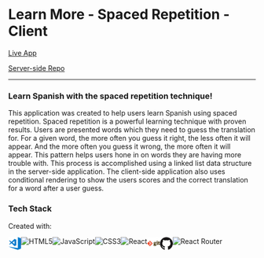 # Learn More - Spaced Repetition - Client

[Live App](https://spaced-repetition-client-one.vercel.app/register)

[Server-side Repo](https://github.com/sean21johnson/spacedRep-server)

---

### Learn Spanish with the spaced repetition technique!

This application was created to help users learn Spanish using spaced repetition. Spaced repetition is a powerful learning technique with proven results. Users are presented words which they need to guess the translation for. For a given word, the more often you guess it right, the less often it will appear. And the more often you guess it wrong, the more often it will appear. This pattern helps users hone in on words they are having more trouble with. This process is accomplished using a linked list data structure in the server-side application. The client-side application also uses conditional rendering to show the users scores and the correct translation for a word after a user guess.

### Tech Stack

Created with:

<img align="left" alt="Visual Studio Code" width="26px" src="https://raw.githubusercontent.com/github/explore/80688e429a7d4ef2fca1e82350fe8e3517d3494d/topics/visual-studio-code/visual-studio-code.png" />
<img align="left" alt="HTML5" src="https://img.shields.io/badge/HTML-239120?style=for-the-badge&logo=html5&logoColor=white" />
<img align="left" alt="JavaScript" src="https://img.shields.io/badge/JavaScript-F7DF1E?style=for-the-badge&logo=javascript&logoColor=black" />
<img align="left" alt="CSS3" src="https://img.shields.io/badge/CSS-239120?&style=for-the-badge&logo=css3&logoColor=white" />
<img align="left" alt="React" src="https://img.shields.io/badge/React-20232A?style=for-the-badge&logo=react&logoColor=61DAFB" />
<img align="left" alt="Git" width="26px" src="https://raw.githubusercontent.com/github/explore/80688e429a7d4ef2fca1e82350fe8e3517d3494d/topics/git/git.png" />
<img align="left" alt="GitHub" width="26px" src="https://raw.githubusercontent.com/github/explore/78df643247d429f6cc873026c0622819ad797942/topics/github/github.png" />
<img align="left" alt="React Router" src="https://img.shields.io/badge/React_Router-CA4245?style=for-the-badge&logo=react-router&logoColor=white" />  